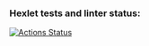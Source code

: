 ### Hexlet tests and linter status:
[![Actions Status](https://github.com/volkoluck74/frontend-project-12/actions/workflows/hexlet-check.yml/badge.svg)](https://github.com/volkoluck74/frontend-project-12/actions)